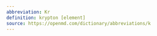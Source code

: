 ```yaml
---
abbreviation: Kr
definition: krypton [element]
source: https://openmd.com/dictionary/abbreviations/k
---
```

